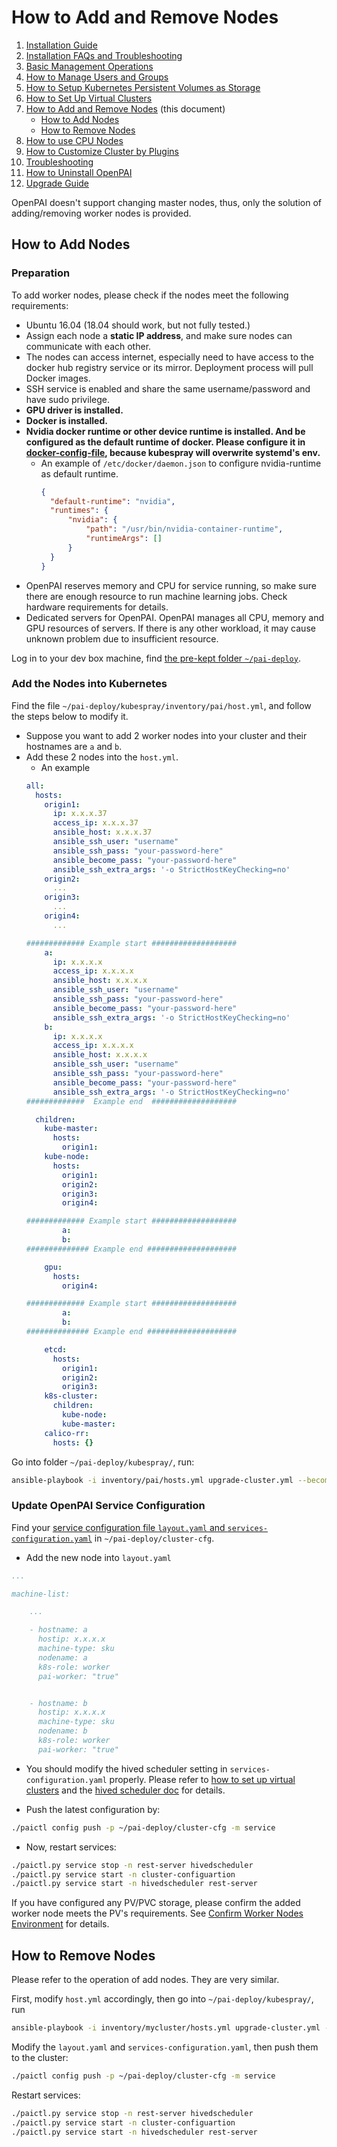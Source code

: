 # How to Add and Remove Nodes

1. [Installation Guide](./installation-guide.md)
2. [Installation FAQs and Troubleshooting](./installation-faqs-and-troubleshooting.md)
3. [Basic Management Operations](./basic-management-operations.md)
4. [How to Manage Users and Groups](./how-to-manage-users-and-groups.md)
5. [How to Setup Kubernetes Persistent Volumes as Storage](./how-to-set-up-pv-storage.md)
6. [How to Set Up Virtual Clusters](./how-to-set-up-virtual-clusters.md)
7. [How to Add and Remove Nodes](./how-to-add-and-remove-nodes.md) (this document)
    - [How to Add Nodes](#how-to-add-nodes)
    - [How to Remove Nodes](#how-to-remove-nodes)
8. [How to use CPU Nodes](./how-to-use-cpu-nodes.md)
9. [How to Customize Cluster by Plugins](./how-to-customize-cluster-by-plugins.md)
10. [Troubleshooting](./troubleshooting.md)
11. [How to Uninstall OpenPAI](./how-to-uninstall-openpai.md)
12. [Upgrade Guide](./upgrade-guide.md)

OpenPAI doesn't support changing master nodes, thus, only the solution of adding/removing worker nodes is provided.

## How to Add Nodes

### Preparation

To add worker nodes, please check if the nodes meet the following requirements:

  - Ubuntu 16.04 (18.04 should work, but not fully tested.)
  - Assign each node a **static IP address**, and make sure nodes can communicate with each other. 
  - The nodes can access internet, especially need to have access to the docker hub registry service or its mirror. Deployment process will pull Docker images.
  - SSH service is enabled and share the same username/password and have sudo privilege.
  - **GPU driver is installed.** 
  - **Docker is installed.**
  - **Nvidia docker runtime or other device runtime is installed. And be configured as the default runtime of docker. Please configure it in [docker-config-file](https://docs.docker.com/config/daemon/#configure-the-docker-daemon), because kubespray will overwrite systemd's env.**
      - An example of ```/etc/docker/daemon.json``` to configure nvidia-runtime as default runtime.
          ```json
          {
            "default-runtime": "nvidia",
            "runtimes": {
                "nvidia": {
                    "path": "/usr/bin/nvidia-container-runtime",
                    "runtimeArgs": []
                }
            }
          }
          ```
  - OpenPAI reserves memory and CPU for service running, so make sure there are enough resource to run machine learning jobs. Check hardware requirements for details.
  - Dedicated servers for OpenPAI. OpenPAI manages all CPU, memory and GPU resources of servers. If there is any other workload, it may cause unknown problem due to insufficient resource.

Log in to your dev box machine, find [the pre-kept folder `~/pai-deploy`](./installation-guide.md#keep-a-folder).

### Add the Nodes into Kubernetes

Find the file `~/pai-deploy/kubespray/inventory/pai/host.yml`, and follow the steps below to modify it.

- Suppose you want to add 2 worker nodes into your cluster and their hostnames are `a` and `b`. 
- Add these 2 nodes into the `host.yml`.
    - An example
    ```yaml
    all:
      hosts:
        origin1:
          ip: x.x.x.37
          access_ip: x.x.x.37
          ansible_host: x.x.x.37
          ansible_ssh_user: "username"
          ansible_ssh_pass: "your-password-here"
          ansible_become_pass: "your-password-here"
          ansible_ssh_extra_args: '-o StrictHostKeyChecking=no'
        origin2:
          ...
        origin3:
          ...
        origin4:
          ...
  
    ############# Example start ################### 
        a:
          ip: x.x.x.x
          access_ip: x.x.x.x
          ansible_host: x.x.x.x
          ansible_ssh_user: "username"
          ansible_ssh_pass: "your-password-here"
          ansible_become_pass: "your-password-here"
          ansible_ssh_extra_args: '-o StrictHostKeyChecking=no'
        b:
          ip: x.x.x.x
          access_ip: x.x.x.x
          ansible_host: x.x.x.x
          ansible_ssh_user: "username"
          ansible_ssh_pass: "your-password-here"
          ansible_become_pass: "your-password-here"
          ansible_ssh_extra_args: '-o StrictHostKeyChecking=no'
    #############  Example end  ###################
    
      children:
        kube-master:
          hosts:
            origin1:
        kube-node:
          hosts:
            origin1:
            origin2:
            origin3:
            origin4:
  
    ############# Example start ################### 
            a:
            b:
    ############## Example end #################### 
  
        gpu:
          hosts:
            origin4:
  
    ############# Example start ################### 
            a:
            b:
    ############## Example end #################### 
  
        etcd:
          hosts:
            origin1:
            origin2:
            origin3:
        k8s-cluster:
          children:
            kube-node:
            kube-master:
        calico-rr:
          hosts: {}
    ``` 

Go into folder `~/pai-deploy/kubespray/`, run:

```bash
ansible-playbook -i inventory/pai/hosts.yml upgrade-cluster.yml --become --become-user=root  --limit=a,b -e "@inventory/pai/openpai.yml"
```

### Update OpenPAI Service Configuration

Find your [service configuration file `layout.yaml` and `services-configuration.yaml`](./basic-management-operations.md#pai-ervice-management-and-paictl) in  `~/pai-deploy/cluster-cfg`.

- Add the new node into `layout.yaml`

```yaml
...

machine-list:

    ...

    - hostname: a
      hostip: x.x.x.x
      machine-type: sku
      nodename: a
      k8s-role: worker
      pai-worker: "true"


    - hostname: b
      hostip: x.x.x.x
      machine-type: sku
      nodename: b
      k8s-role: worker
      pai-worker: "true"
```

- You should modify the hived scheduler setting in `services-configuration.yaml` properly. Please refer to [how to set up virtual clusters](./how-to-set-up-virtual-clusters.md) and the [hived scheduler doc](https://github.com/microsoft/hivedscheduler/blob/master/doc/user-manual.md) for details. 

- Push the latest configuration by:

```bash
./paictl config push -p ~/pai-deploy/cluster-cfg -m service
```

- Now, restart services:

```bash
./paictl.py service stop -n rest-server hivedscheduler
./paictl.py service start -n cluster-configuartion
./paictl.py service start -n hivedscheduler rest-server
```

If you have configured any PV/PVC storage, please confirm the added worker node meets the PV's requirements. See [Confirm Worker Nodes Environment](./how-to-set-up-pv-storage.md#confirm-environment-on-worker-nodes) for details.

## How to Remove Nodes

Please refer to the operation of add nodes. They are very similar.

First, modify `host.yml` accordingly, then go into `~/pai-deploy/kubespray/`, run

```bash
ansible-playbook -i inventory/mycluster/hosts.yml upgrade-cluster.yml --become --become-user=root  --limit=a,b -e "@inventory/mycluster/openpai.yml"
``` 

Modify the `layout.yaml` and `services-configuration.yaml`, then push them to the cluster:

```bash
./paictl config push -p ~/pai-deploy/cluster-cfg -m service
```

Restart services:

```bash
./paictl.py service stop -n rest-server hivedscheduler
./paictl.py service start -n cluster-configuartion
./paictl.py service start -n hivedscheduler rest-server
```

